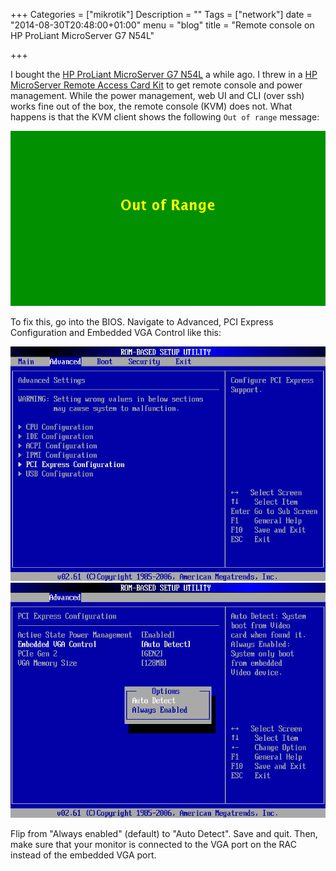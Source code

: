 +++
Categories = ["mikrotik"]
Description = ""
Tags = ["network"]
date = "2014-08-30T20:48:00+01:00"
menu = "blog"
title = "Remote console on HP ProLiant MicroServer G7 N54L"

+++

I bought the [HP ProLiant MicroServer G7 N54L](http://www8.hp.com/us/en/products/proliant-servers/product-detail.html?oid=6280786) a while ago. I threw in a [HP MicroServer Remote Access Card Kit](http://www8.hp.com/us/en/products/oas/product-detail.html?oid=4275612) to get remote console and power management. While the power management, web UI and CLI (over ssh) works fine out of the box, the remote console (KVM) does not. What happens is that the KVM client shows the following ``Out of range`` message:

![Out of range](/img/outofrange.png)

To fix this, go into the BIOS. Navigate to Advanced, PCI Express Configuration and Embedded VGA Control like this:

![BIOS 1](/img/bios1.png)
![BIOS 2](/img/bios2.png)

Flip from "Always enabled" (default) to "Auto Detect". Save and quit. Then, make sure that your monitor is connected to the VGA port on the RAC instead of the embedded VGA port.

